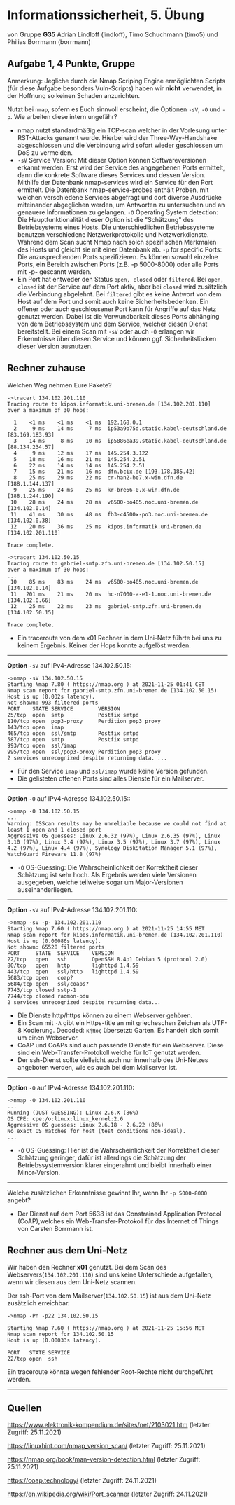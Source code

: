 Informationssicherheit, 5. Übung
================================
von Gruppe **G35** 
Adrian Lindloff (lindloff), Timo Schuchmann (timo5) und Philias Borrmann (borrmann)

Aufgabe 1, 4 Punkte, Gruppe
---------------------------

Anmerkung: Jegliche durch die Nmap Scriping Engine ermöglichten Scripts (für diese Aufgabe besonders Vuln-Scripts) haben wir **nicht** verwendet, in der Hoffnung so keinen Schaden anzurichten.

Nutzt bei `nmap`, sofern es Euch sinnvoll erscheint, die Optionen
`-sV`, `-O` und `-p`. Wie arbeiten diese intern ungefähr? 
- nmap nutzt standardmäßig ein TCP-scan welcher in der Vorlesung unter RST-Attacks genannt wurde. Hierbei wird der Three-Way-Handshake abgeschlossen und die Verbindung wird sofort wieder geschlossen um DoS zu vermeiden. 
- `-sV` Service Version: Mit dieser Option können Softwareversionen erkannt werden. Erst wird der Service des angegebenen Ports ermittelt, dann die konkrete Software dieses Services und dessen Version. Mithilfe der Datenbank nmap-services wird ein Service für den Port ermittelt. Die Datenbank nmap-service-probes enthält Proben, mit welchen verschiedene Services abgefragt und dort diverse Ausdrücke miteinander abgeglichen werden, um Antworten zu untersuchen und an genauere Informationen zu gelangen.
  `-O` Operating System detection: Die Hauptfunktionalität dieser Option ist die "Schätzung" des Betriebsystems eines Hosts. Die unterschiedlichen Betriebssysteme benutzen verschiedene Netzwerkprotokolle und Netzwerkdienste. Während dem Scan sucht Nmap nach solch spezifischen Merkmalen des Hosts und gleicht sie mit einer Datenbank ab.
  `-p` for specific Ports: Die anzusprechenden Ports spezifizieren. Es können sowohl einzelne Ports, ein Bereich zwischen Ports (z.B. -p 5000-8000) oder alle Ports mit -p- gescannt werden.
- Ein Port hat entweder den Status `open, closed` oder `filtered`. Bei `open, closed` ist der Service auf dem Port aktiv, aber bei `closed` wird zusätzlich die Verbindung abgelehnt. Bei `filtered` gibt es keine Antwort von dem Host auf dem Port und somit auch keine Sicherheitsbedenken. Ein offener oder auch geschlossener Port kann für Angriffe auf das Netz genutzt werden. Dabei ist die Verwundbarkeit dieses Ports abhänging von dem Betriebssystem und dem Service, welcher diesen Dienst bereitstellt. Bei einem Scan mit `-sV` oder auch `-O` erlangen wir Erkenntnisse über diesen Service und können ggf. Sicherheitslücken dieser Version ausnutzen.

Rechner zuhause
--

Welchen Weg nehmen Eure Pakete?
```
->tracert 134.102.201.110
Tracing route to kipos.informatik.uni-bremen.de [134.102.201.110]
over a maximum of 30 hops:

  1    <1 ms    <1 ms    <1 ms  192.168.0.1
  2     9 ms    14 ms     7 ms  ip53a9b75d.static.kabel-deutschland.de [83.169.183.93]
  3    14 ms     8 ms    10 ms  ip5886ea39.static.kabel-deutschland.de [88.134.234.57]
  4     9 ms    12 ms    17 ms  145.254.3.122
  5    18 ms    16 ms    21 ms  145.254.2.51
  6    22 ms    14 ms    14 ms  145.254.2.51
  7    15 ms    21 ms    16 ms  dfn.bcix.de [193.178.185.42]
  8    25 ms    29 ms    22 ms  cr-han2-be7.x-win.dfn.de [188.1.144.137]
  9    25 ms    24 ms    25 ms  kr-bre66-0.x-win.dfn.de [188.1.244.190]
 10    28 ms    24 ms    28 ms  v6500-po405.noc.uni-bremen.de [134.102.0.14]
 11    41 ms    30 ms    48 ms  fb3-c4500x-po3.noc.uni-bremen.de [134.102.0.38]
 12    20 ms    36 ms    25 ms  kipos.informatik.uni-bremen.de [134.102.201.110]

Trace complete.

->tracert 134.102.50.15
Tracing route to gabriel-smtp.zfn.uni-bremen.de [134.102.50.15]
over a maximum of 30 hops:
...
 10    85 ms    83 ms    24 ms  v6500-po405.noc.uni-bremen.de [134.102.0.14]
 11   201 ms    21 ms    20 ms  hc-n7000-a-e1-1.noc.uni-bremen.de [134.102.0.66]
 12    25 ms    22 ms    23 ms  gabriel-smtp.zfn.uni-bremen.de [134.102.50.15]

Trace complete.
```
- Ein traceroute von dem x01 Rechner in dem Uni-Netz führte bei uns zu keinem Ergebnis. Keiner der Hops konnte aufgelöst werden.
---
**Option** `-sV` auf IPv4-Adresse 134.102.50.15:
```
->nmap -sV 134.102.50.15
Starting Nmap 7.80 ( https://nmap.org ) at 2021-11-25 01:41 CET
Nmap scan report for gabriel-smtp.zfn.uni-bremen.de (134.102.50.15)
Host is up (0.032s latency).
Not shown: 993 filtered ports
PORT    STATE SERVICE        VERSION
25/tcp  open  smtp           Postfix smtpd
110/tcp open  pop3-proxy     Perdition pop3 proxy
143/tcp open  imap
465/tcp open  ssl/smtp       Postfix smtpd
587/tcp open  smtp           Postfix smtpd
993/tcp open  ssl/imap
995/tcp open  ssl/pop3-proxy Perdition pop3 proxy
2 services unrecognized despite returning data. ...

```
- Für den Service `imap` und `ssl/imap` wurde keine Version gefunden.
- Die gelisteten offenen Ports sind alles Dienste für ein Mailserver.

---
**Option** `-O` auf IPv4-Adresse 134.102.50.15::
```
->nmap -O 134.102.50.15
...
Warning: OSScan results may be unreliable because we could not find at least 1 open and 1 closed port
Aggressive OS guesses: Linux 2.6.32 (97%), Linux 2.6.35 (97%), Linux 3.10 (97%), Linux 3.4 (97%), Linux 3.5 (97%), Linux 3.7 (97%), Linux 4.2 (97%), Linux 4.4 (97%), Synology DiskStation Manager 5.1 (97%), WatchGuard Fireware 11.8 (97%)

```
- `-O` OS-Guessing: Die Wahrscheinlichkeit der Korrektheit dieser Schätzung ist sehr hoch. Als Ergebnis werden viele Versionen ausgegeben, welche teilweise sogar um Major-Versionen auseinanderliegen.
---

**Option** `-sV` auf IPv4-Adresse 134.102.201.110:
```
->nmap -sV -p- 134.102.201.110
Starting Nmap 7.60 ( https://nmap.org ) at 2021-11-25 14:55 MET
Nmap scan report for kipos.informatik.uni-bremen.de (134.102.201.110)
Host is up (0.00086s latency).
Not shown: 65528 filtered ports
PORT     STATE  SERVICE    VERSION
22/tcp   open   ssh        OpenSSH 8.4p1 Debian 5 (protocol 2.0)
80/tcp   open   http       lighttpd 1.4.59
443/tcp  open   ssl/http   lighttpd 1.4.59
5683/tcp open   coap?
5684/tcp open   ssl/coaps?
7743/tcp closed sstp-1
7744/tcp closed raqmon-pdu
2 services unrecognized despite returning data...

```
- Die Dienste http/https können zu einem Webserver gehören.
- Ein Scan mit `-A` gibt ein Https-title an mit griecheschen Zeichen als UTF-8 Kodierung. Decoded: `κήπος` übersetzt: Garten. Es handelt sich somit um einen Webserver.
- CoAP und CoAPs sind auch passende Dienste für ein Webserver. Diese sind ein Web-Transfer-Protokoll welche für IoT genutzt werden.
- Der ssh-Dienst sollte vielleicht auch nur innerhalb des Uni-Netzes angeboten werden, wie es auch bei dem Mailserver ist.  

---
**Option** `-O` auf IPv4-Adresse 134.102.201.110:

```
->nmap -O 134.102.201.110
...
Running (JUST GUESSING): Linux 2.6.X (86%)
OS CPE: cpe:/o:linux:linux_kernel:2.6
Aggressive OS guesses: Linux 2.6.18 - 2.6.22 (86%)
No exact OS matches for host (test conditions non-ideal).
...
```
- `-O` OS-Guessing: Hier ist die Wahrscheinlichkeit der Korrektheit dieser Schätzung geringer, dafür ist allerdings die Schätzung der Betriebssystemversion klarer eingerahmt und bleibt innerhalb einer Minor-Version.
---
Welche zusätzlichen Erkenntnisse gewinnt Ihr, wenn Ihr `-p 5000-8000` angebt?

- Der Dienst auf dem Port 5638 ist das Constrained Application Protocol (CoAP),welches ein Web-Transfer-Protokoll für das Internet of Things von Carsten Borrmann ist.

Rechner aus dem Uni-Netz
--

Wir haben den Rechner **x01** genutzt.
Bei dem Scan des Webservers(`134.102.201.110`) sind uns keine Unterschiede aufgefallen, wenn wir diesen aus dem Uni-Netz scannen.


Der ssh-Port von dem Mailserver(`134.102.50.15`) ist aus dem Uni-Netz zusätzlich erreichbar.

```
->nmap -Pn -p22 134.102.50.15

Starting Nmap 7.60 ( https://nmap.org ) at 2021-11-25 15:56 MET
Nmap scan report for 134.102.50.15
Host is up (0.00033s latency).

PORT   STATE SERVICE
22/tcp open  ssh
```

Ein traceroute könnte wegen fehlender Root-Rechte nicht durchgeführt werden.
* * * * *


Quellen
------
https://www.elektronik-kompendium.de/sites/net/2103021.htm (letzter Zugriff: 25.11.2021)

https://linuxhint.com/nmap_version_scan/ (letzter Zugriff: 25.11.2021)

https://nmap.org/book/man-version-detection.html (letzter Zugriff: 25.11.2021)

https://coap.technology/ (letzter Zugriff: 24.11.2021)

https://en.wikipedia.org/wiki/Port_scanner (letzter Zugriff: 24.11.2021)
